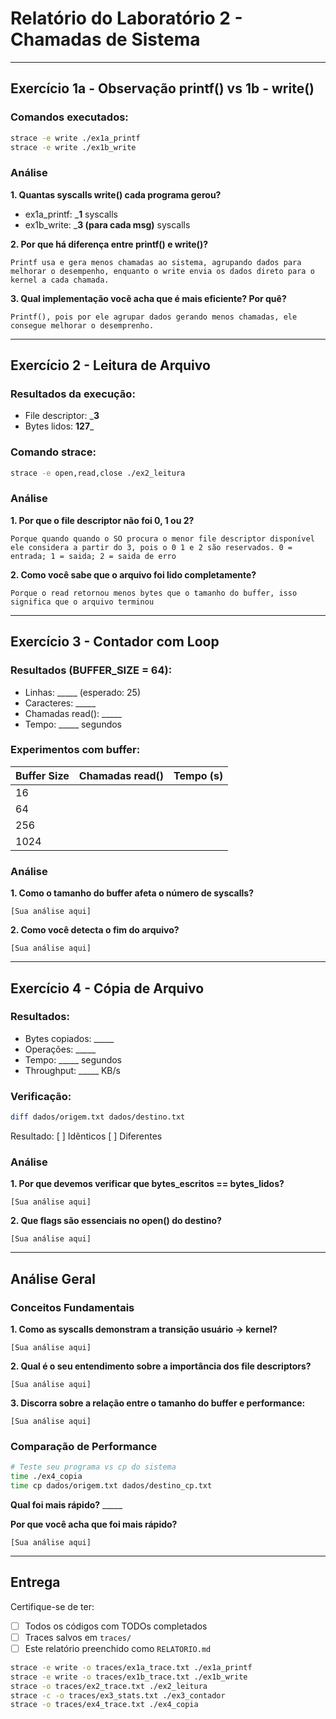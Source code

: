 # Relatório do Laboratório 2 - Chamadas de Sistema

---

## Exercício 1a - Observação printf() vs 1b - write()

### Comandos executados:
```bash
strace -e write ./ex1a_printf
strace -e write ./ex1b_write
```

### Análise

**1. Quantas syscalls write() cada programa gerou?**
- ex1a_printf: ___1__ syscalls
- ex1b_write: ___3 (para cada msg)__ syscalls

**2. Por que há diferença entre printf() e write()?**

```
Printf usa e gera menos chamadas ao sistema, agrupando dados para melhorar o desempenho, enquanto o write envia os dados direto para o kernel a cada chamada.
```

**3. Qual implementação você acha que é mais eficiente? Por quê?**

```
Printf(), pois por ele agrupar dados gerando menos chamadas, ele consegue melhorar o desemprenho.
```

---

## Exercício 2 - Leitura de Arquivo

### Resultados da execução:
- File descriptor: ___3__
- Bytes lidos: __127___

### Comando strace:
```bash
strace -e open,read,close ./ex2_leitura
```

### Análise

**1. Por que o file descriptor não foi 0, 1 ou 2?**

```
Porque quando quando o SO procura o menor file descriptor disponível ele considera a partir do 3, pois o 0 1 e 2 são reservados. 0 = entrada; 1 = saida; 2 = saida de erro 
```

**2. Como você sabe que o arquivo foi lido completamente?**

```
Porque o read retornou menos bytes que o tamanho do buffer, isso significa que o arquivo terminou
```

---

## Exercício 3 - Contador com Loop

### Resultados (BUFFER_SIZE = 64):
- Linhas: _____ (esperado: 25)
- Caracteres: _____
- Chamadas read(): _____
- Tempo: _____ segundos

### Experimentos com buffer:

| Buffer Size | Chamadas read() | Tempo (s) |
|-------------|-----------------|-----------|
| 16          |                 |           |
| 64          |                 |           |
| 256         |                 |           |
| 1024        |                 |           |

### Análise

**1. Como o tamanho do buffer afeta o número de syscalls?**

```
[Sua análise aqui]
```

**2. Como você detecta o fim do arquivo?**

```
[Sua análise aqui]
```

---

## Exercício 4 - Cópia de Arquivo

### Resultados:
- Bytes copiados: _____
- Operações: _____
- Tempo: _____ segundos
- Throughput: _____ KB/s

### Verificação:
```bash
diff dados/origem.txt dados/destino.txt
```
Resultado: [ ] Idênticos [ ] Diferentes

### Análise

**1. Por que devemos verificar que bytes_escritos == bytes_lidos?**

```
[Sua análise aqui]
```

**2. Que flags são essenciais no open() do destino?**

```
[Sua análise aqui]
```

---

## Análise Geral

### Conceitos Fundamentais

**1. Como as syscalls demonstram a transição usuário → kernel?**

```
[Sua análise aqui]
```

**2. Qual é o seu entendimento sobre a importância dos file descriptors?**

```
[Sua análise aqui]
```

**3. Discorra sobre a relação entre o tamanho do buffer e performance:**

```
[Sua análise aqui]
```

### Comparação de Performance

```bash
# Teste seu programa vs cp do sistema
time ./ex4_copia
time cp dados/origem.txt dados/destino_cp.txt
```

**Qual foi mais rápido?** _____

**Por que você acha que foi mais rápido?**

```
[Sua análise aqui]
```

---

## Entrega

Certifique-se de ter:
- [ ] Todos os códigos com TODOs completados
- [ ] Traces salvos em `traces/`
- [ ] Este relatório preenchido como `RELATORIO.md`

```bash
strace -e write -o traces/ex1a_trace.txt ./ex1a_printf
strace -e write -o traces/ex1b_trace.txt ./ex1b_write
strace -o traces/ex2_trace.txt ./ex2_leitura
strace -c -o traces/ex3_stats.txt ./ex3_contador
strace -o traces/ex4_trace.txt ./ex4_copia
```
